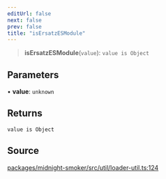 ```yaml
---
editUrl: false
next: false
prev: false
title: "isErsatzESModule"
---
```


> **isErsatzESModule**(`value`): `value is Object`

## Parameters

• **value**: `unknown`

## Returns

`value is Object`

## Source

[packages/midnight-smoker/src/util/loader-util.ts:124](https://github.com/boneskull/midnight-smoker/blob/417858b/packages/midnight-smoker/src/util/loader-util.ts#L124)

